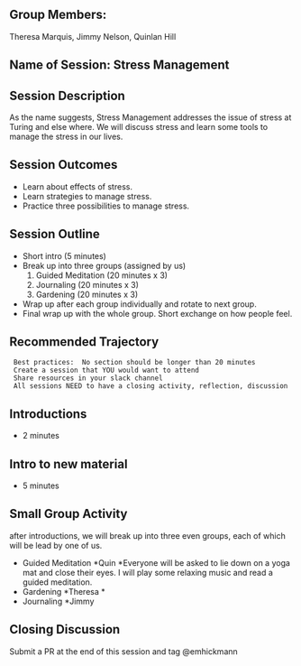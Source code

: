 ## Group Members:
Theresa Marquis,
Jimmy Nelson,
Quinlan Hill

## Name of Session: Stress Management

## Session Description 
As the name suggests, Stress Management addresses the issue of stress at Turing and else where. We will discuss stress and learn some tools to manage the stress in our lives.

## Session Outcomes 
* Learn about effects of stress.
* Learn strategies to manage stress.
* Practice three possibilities to manage stress.

## Session Outline 

* Short intro (5 minutes)
* Break up into three groups (assigned by us)
  1. Guided Meditation (20 minutes x 3)
  2. Journaling (20 minutes x 3)
  3. Gardening (20 minutes x 3)
* Wrap up after each group individually and rotate to next group.
* Final wrap up with the whole group. Short exchange on how people feel.

## Recommended Trajectory 

     Best practices:  No section should be longer than 20 minutes
     Create a session that YOU would want to attend
     Share resources in your slack channel
     All sessions NEED to have a closing activity, reflection, discussion
    
## Introductions
* 2 minutes

## Intro to new material
* 5 minutes

## Small Group Activity
after introductions, we will break up into three even groups, each of which will be lead by one of us.
* Guided Meditation *Quin
     *Everyone will be asked to lie down on a yoga mat and close their eyes. I will play some relaxing music and read a guided meditation.
* Gardening *Theresa
     *
* Journaling *Jimmy

## Closing Discussion


Submit a PR at the end of this session and tag @emhickmann
